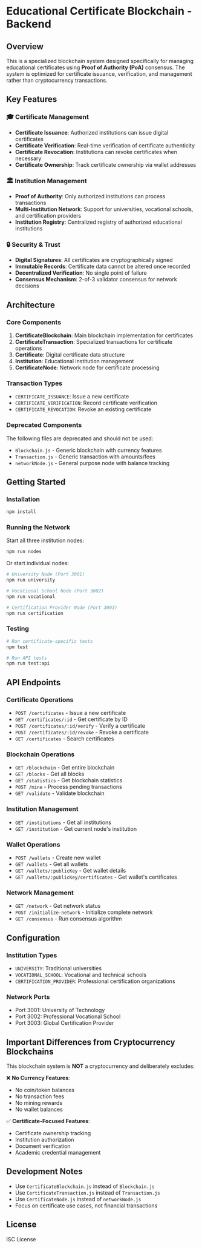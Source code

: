 # Educational Certificate Blockchain - Backend

## Overview

This is a specialized blockchain system designed specifically for managing educational certificates using **Proof of Authority (PoA)** consensus. The system is optimized for certificate issuance, verification, and management rather than cryptocurrency transactions.

## Key Features

### 🎓 Certificate Management
- **Certificate Issuance**: Authorized institutions can issue digital certificates
- **Certificate Verification**: Real-time verification of certificate authenticity
- **Certificate Revocation**: Institutions can revoke certificates when necessary
- **Certificate Ownership**: Track certificate ownership via wallet addresses

### 🏛️ Institution Management
- **Proof of Authority**: Only authorized institutions can process transactions
- **Multi-Institution Network**: Support for universities, vocational schools, and certification providers
- **Institution Registry**: Centralized registry of authorized educational institutions

### 🔒 Security & Trust
- **Digital Signatures**: All certificates are cryptographically signed
- **Immutable Records**: Certificate data cannot be altered once recorded
- **Decentralized Verification**: No single point of failure
- **Consensus Mechanism**: 2-of-3 validator consensus for network decisions

## Architecture

### Core Components

1. **CertificateBlockchain**: Main blockchain implementation for certificates
2. **CertificateTransaction**: Specialized transactions for certificate operations
3. **Certificate**: Digital certificate data structure
4. **Institution**: Educational institution management
5. **CertificateNode**: Network node for certificate processing

### Transaction Types

- `CERTIFICATE_ISSUANCE`: Issue a new certificate
- `CERTIFICATE_VERIFICATION`: Record certificate verification
- `CERTIFICATE_REVOCATION`: Revoke an existing certificate

### Deprecated Components

The following files are deprecated and should not be used:
- `Blockchain.js` - Generic blockchain with currency features
- `Transaction.js` - Generic transaction with amounts/fees
- `networkNode.js` - General purpose node with balance tracking

## Getting Started

### Installation

```bash
npm install
```

### Running the Network

Start all three institution nodes:
```bash
npm run nodes
```

Or start individual nodes:
```bash
# University Node (Port 3001)
npm run university

# Vocational School Node (Port 3002)
npm run vocational

# Certification Provider Node (Port 3003)
npm run certification
```

### Testing

```bash
# Run certificate-specific tests
npm test

# Run API tests
npm run test:api
```

## API Endpoints

### Certificate Operations
- `POST /certificates` - Issue a new certificate
- `GET /certificates/:id` - Get certificate by ID
- `POST /certificates/:id/verify` - Verify a certificate
- `POST /certificates/:id/revoke` - Revoke a certificate
- `GET /certificates` - Search certificates

### Blockchain Operations
- `GET /blockchain` - Get entire blockchain
- `GET /blocks` - Get all blocks
- `GET /statistics` - Get blockchain statistics
- `POST /mine` - Process pending transactions
- `GET /validate` - Validate blockchain

### Institution Management
- `GET /institutions` - Get all institutions
- `GET /institution` - Get current node's institution

### Wallet Operations
- `POST /wallets` - Create new wallet
- `GET /wallets` - Get all wallets
- `GET /wallets/:publicKey` - Get wallet details
- `GET /wallets/:publicKey/certificates` - Get wallet's certificates

### Network Management
- `GET /network` - Get network status
- `POST /initialize-network` - Initialize complete network
- `GET /consensus` - Run consensus algorithm

## Configuration

### Institution Types
- `UNIVERSITY`: Traditional universities
- `VOCATIONAL_SCHOOL`: Vocational and technical schools
- `CERTIFICATION_PROVIDER`: Professional certification organizations

### Network Ports
- Port 3001: University of Technology
- Port 3002: Professional Vocational School
- Port 3003: Global Certification Provider

## Important Differences from Cryptocurrency Blockchains

This blockchain system is **NOT** a cryptocurrency and deliberately excludes:

❌ **No Currency Features**:
- No coin/token balances
- No transaction fees
- No mining rewards
- No wallet balances

✅ **Certificate-Focused Features**:
- Certificate ownership tracking
- Institution authorization
- Document verification
- Academic credential management

## Development Notes

- Use `CertificateBlockchain.js` instead of `Blockchain.js`
- Use `CertificateTransaction.js` instead of `Transaction.js`
- Use `CertificateNode.js` instead of `networkNode.js`
- Focus on certificate use cases, not financial transactions

## License

ISC License
